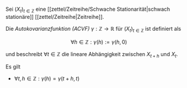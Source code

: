 Sei $(X_t)_{t \in \mathbb{Z}}$ eine [[zettel/Zeitreihe/Schwache Stationarität|schwach stationäre]] [[zettel/Zeitreihe|Zeitreihe]].

Die *Autokovarianzfunktion (ACVF)* $\gamma : \mathbb{Z} \to \mathbb{R}$ für $(X_t)_{t \in \mathbb{Z}}$ ist definiert als

$$
	\forall h \in \mathbb{Z} : \gamma(h) := \gamma(h, 0)
$$

und beschreibt $\forall t \in \mathbb{Z}$ die lineare Abhängigkeit zwischen $X_{t+h}$ und $X_t$.

Es gilt
- $\forall t, h \in \mathbb{Z} : \gamma(h) = \gamma(t+h, t)$